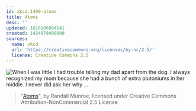 ```yaml
---
id: xkcd.1490-atoms
title: Atoms
desc: ''
updated: 1616186984541
created: 1424678400000
sources:
  name: xkcd
  url: 'https://creativecommons.org/licenses/by-nc/2.5/'
  license: Creative Commons 2.5
---
```

![When I was little I had trouble telling my dad apart from the dog. I always recognized my mom because she had a bunch of extra plutoniums in her middle. I never did ask her why ...](https://imgs.xkcd.com/comics/atoms.png)
> "[Atoms](https://xkcd.com/1490/)", by Randall Munroe, licensed under Creative Commons Attribution-NonCommercial 2.5 License
